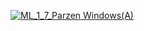 [![ML_1_7_Parzen Windows(A)](https://github.com/tavneetgill/winter-of-contributing/blob/Machine_Learning/Machine_Learning/Statistics_for_Machine_Learning/Assets/Parzen%20Windows.jpeg)](https://drive.google.com/drive/folders/13qplj-vidymrOp8mceBpzG1tRUHKOCd7?usp=sharing)